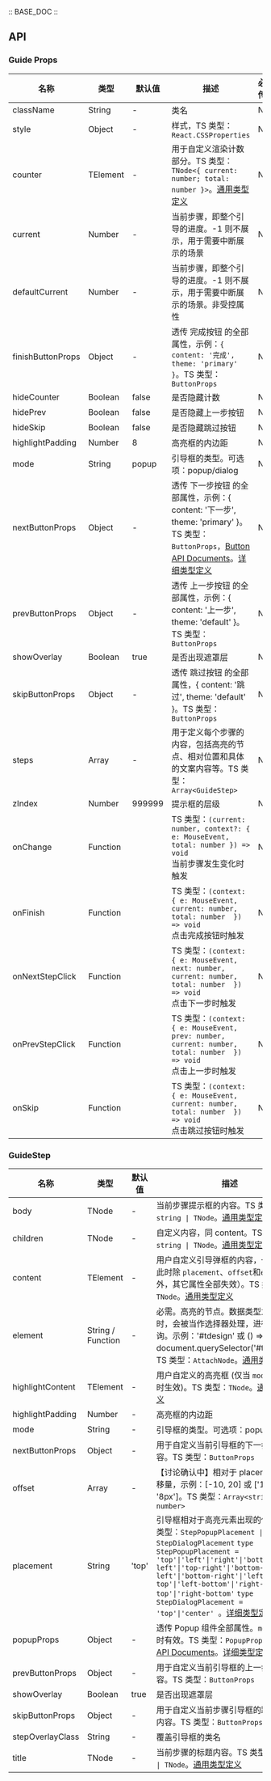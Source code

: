 :: BASE_DOC ::

## API

### Guide Props

名称 | 类型 | 默认值 | 描述 | 必传
-- | -- | -- | -- | --
className | String | - | 类名 | N
style | Object | - | 样式，TS 类型：`React.CSSProperties` | N
counter | TElement | - | 用于自定义渲染计数部分。TS 类型：`TNode<{ current: number; total: number }>`。[通用类型定义](https://github.com/Tencent/tdesign-react/blob/develop/src/common.ts) | N
current | Number | - | 当前步骤，即整个引导的进度。-1 则不展示，用于需要中断展示的场景 | N
defaultCurrent | Number | - | 当前步骤，即整个引导的进度。-1 则不展示，用于需要中断展示的场景。非受控属性 | N
finishButtonProps | Object | - | 透传 完成按钮 的全部属性，示例：`{ content: '完成', theme: 'primary' }`。TS 类型：`ButtonProps` | N
hideCounter | Boolean | false | 是否隐藏计数 | N
hidePrev | Boolean | false | 是否隐藏上一步按钮 | N
hideSkip | Boolean | false | 是否隐藏跳过按钮 | N
highlightPadding | Number | 8 | 高亮框的内边距 | N
mode | String | popup | 引导框的类型。可选项：popup/dialog | N
nextButtonProps | Object | - | 透传 下一步按钮 的全部属性，示例：{ content: '下一步', theme: 'primary' }。TS 类型：`ButtonProps`，[Button API Documents](./button?tab=api)。[详细类型定义](https://github.com/Tencent/tdesign-react/blob/develop/src/guide/type.ts) | N
prevButtonProps | Object | - | 透传 上一步按钮 的全部属性，示例：{ content: '上一步', theme: 'default' }。TS 类型：`ButtonProps` | N
showOverlay | Boolean | true | 是否出现遮罩层 | N
skipButtonProps | Object | - | 透传 跳过按钮 的全部属性，{ content: '跳过', theme: 'default' }。TS 类型：`ButtonProps` | N
steps | Array | - | 用于定义每个步骤的内容，包括高亮的节点、相对位置和具体的文案内容等。TS 类型：`Array<GuideStep>` | N
zIndex | Number | 999999 | 提示框的层级 | N
onChange | Function |  | TS 类型：`(current: number, context?: { e: MouseEvent,  total: number }) => void`<br/>当前步骤发生变化时触发 | N
onFinish | Function |  | TS 类型：`(context: { e: MouseEvent, current: number, total: number  }) => void`<br/>点击完成按钮时触发 | N
onNextStepClick | Function |  | TS 类型：`(context: { e: MouseEvent, next: number, current: number, total: number  }) => void`<br/>点击下一步时触发 | N
onPrevStepClick | Function |  | TS 类型：`(context: { e: MouseEvent, prev: number, current: number, total: number  }) => void`<br/>点击上一步时触发 | N
onSkip | Function |  | TS 类型：`(context: { e: MouseEvent, current: number, total: number  }) => void`<br/>点击跳过按钮时触发 | N

### GuideStep

名称 | 类型 | 默认值 | 描述 | 必传
-- | -- | -- | -- | --
body | TNode | - | 当前步骤提示框的内容。TS 类型：`string \| TNode`。[通用类型定义](https://github.com/Tencent/tdesign-react/blob/develop/src/common.ts) | N
children | TNode | - | 自定义内容，同 content。TS 类型：`string \| TNode`。[通用类型定义](https://github.com/Tencent/tdesign-react/blob/develop/src/common.ts) | N
content | TElement | - | 用户自定义引导弹框的内容，一旦存在，此时除 `placement`、`offset`和`element` 外，其它属性全部失效）。TS 类型：`TNode`。[通用类型定义](https://github.com/Tencent/tdesign-react/blob/develop/src/common.ts) | N
element | String / Function | - | 必需。高亮的节点。数据类型为 String 时，会被当作选择器处理，进行节点查询。示例：'#tdesign' 或 () => document.querySelector('#tdesign')。TS 类型：`AttachNode`。[通用类型定义](https://github.com/Tencent/tdesign-react/blob/develop/src/common.ts) | Y
highlightContent | TElement | - | 用户自定义的高亮框 (仅当 `mode` 为 `popup` 时生效)。TS 类型：`TNode`。[通用类型定义](https://github.com/Tencent/tdesign-react/blob/develop/src/common.ts) | N
highlightPadding | Number | - | 高亮框的内边距 | N
mode | String | - | 引导框的类型。可选项：popup/dialog | N
nextButtonProps | Object | - | 用于自定义当前引导框的下一步按钮的内容。TS 类型：`ButtonProps` | N
offset | Array | - | 【讨论确认中】相对于 placement 的偏移量，示例：[-10, 20] 或 ['10px', '8px']。TS 类型：`Array<string \| number>` | N
placement | String | 'top' | 引导框相对于高亮元素出现的位置。TS 类型：`StepPopupPlacement \| StepDialogPlacement` `type StepPopupPlacement = 'top'\|'left'\|'right'\|'bottom'\|'top-left'\|'top-right'\|'bottom-left'\|'bottom-right'\|'left-top'\|'left-bottom'\|'right-top'\|'right-bottom'` `type StepDialogPlacement = 'top'\|'center' `。[详细类型定义](https://github.com/Tencent/tdesign-react/blob/develop/src/guide/type.ts) | N
popupProps | Object | - | 透传 Popup 组件全部属性。`mode=popup` 时有效。TS 类型：`PopupProps`，[Popup API Documents](./popup?tab=api)。[详细类型定义](https://github.com/Tencent/tdesign-react/blob/develop/src/guide/type.ts) | N
prevButtonProps | Object | - | 用于自定义当前引导框的上一步按钮的内容。TS 类型：`ButtonProps` | N
showOverlay | Boolean | true | 是否出现遮罩层 | N
skipButtonProps | Object | - | 用于自定义当前步骤引导框的跳过按钮的内容。TS 类型：`ButtonProps` | N
stepOverlayClass | String | - | 覆盖引导框的类名 | N
title | TNode | - | 当前步骤的标题内容。TS 类型：`string \| TNode`。[通用类型定义](https://github.com/Tencent/tdesign-react/blob/develop/src/common.ts) | N
